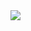 

<a href="https://github.com/anuraghazra/github-readme-stats">
  <img align="center" src="https://github-readme-stats.vercel.app/api/top-langs/?username=ammartens&hide_progress=true&theme=dark&langs_count=10" />
</a>

